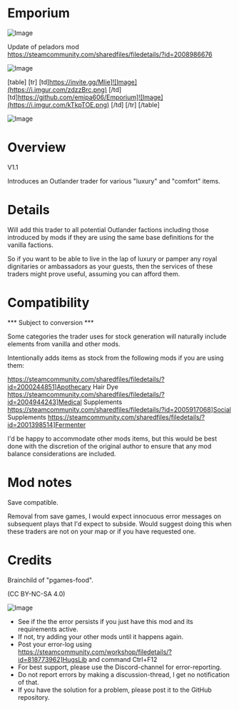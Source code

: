 # Emporium

![Image](https://i.imgur.com/WAEzk68.png)

Update of peladors mod
https://steamcommunity.com/sharedfiles/filedetails/?id=2008986676

![Image](https://i.imgur.com/7Gzt3Rg.png)


[table]
	[tr]
		[td]https://invite.gg/Mlie]![Image](https://i.imgur.com/zdzzBrc.png)
[/td]
		[td]https://github.com/emipa606/Emporium]![Image](https://i.imgur.com/kTkpTOE.png)
[/td]
	[/tr]
[/table]
	
![Image](https://i.imgur.com/NOW7jU1.png)


# Overview
 V1.1

Introduces an Outlander trader for various "luxury" and "comfort" items.

# Details


Will add this trader to all potential Outlander factions including those introduced by mods if they are using the same base definitions for the vanilla factions.

So if you want to be able to live in the lap of luxury or pamper any royal dignitaries or ambassadors as your guests, then the services of these traders might prove useful, assuming you can afford them.

# Compatibility
 *** Subject to conversion ***

Some categories the trader uses for stock generation will naturally include elements from vanilla and other mods.

Intentionally adds items as stock from the following mods if you are using them:

https://steamcommunity.com/sharedfiles/filedetails/?id=2000244851]Apothecary
Hair Dye
https://steamcommunity.com/sharedfiles/filedetails/?id=2004944243]Medical Supplements
https://steamcommunity.com/sharedfiles/filedetails/?id=2005917068]Social Supplements
https://steamcommunity.com/sharedfiles/filedetails/?id=2001398514]Fermenter

I'd be happy to accommodate other mods items, but this would be best done with the discretion of the original author to ensure that any mod balance considerations are included. 

# Mod notes


Save compatible.

Removal from save games, I would expect innocuous error messages on subsequent plays that I'd expect to subside. Would suggest doing this when these traders are not on your map or if you have requested one.

# Credits


Brainchild of "pgames-food".

(CC BY-NC-SA 4.0)


![Image](https://i.imgur.com/Rs6T6cr.png)



-  See if the the error persists if you just have this mod and its requirements active.
-  If not, try adding your other mods until it happens again.
-  Post your error-log using https://steamcommunity.com/workshop/filedetails/?id=818773962]HugsLib and command Ctrl+F12
-  For best support, please use the Discord-channel for error-reporting.
-  Do not report errors by making a discussion-thread, I get no notification of that.
-  If you have the solution for a problem, please post it to the GitHub repository.




